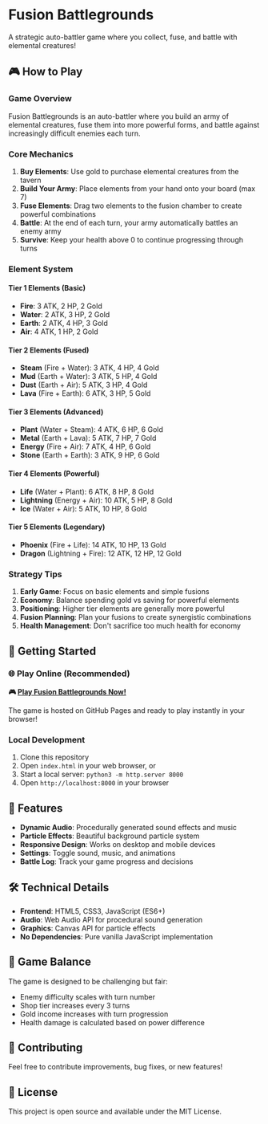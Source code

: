 # Fusion Battlegrounds

A strategic auto-battler game where you collect, fuse, and battle with elemental creatures!

## 🎮 How to Play

### Game Overview
Fusion Battlegrounds is an auto-battler where you build an army of elemental creatures, fuse them into more powerful forms, and battle against increasingly difficult enemies each turn.

### Core Mechanics

1. **Buy Elements**: Use gold to purchase elemental creatures from the tavern
2. **Build Your Army**: Place elements from your hand onto your board (max 7)
3. **Fuse Elements**: Drag two elements to the fusion chamber to create powerful combinations
4. **Battle**: At the end of each turn, your army automatically battles an enemy army
5. **Survive**: Keep your health above 0 to continue progressing through turns

### Element System

#### Tier 1 Elements (Basic)
- **Fire**: 3 ATK, 2 HP, 2 Gold
- **Water**: 2 ATK, 3 HP, 2 Gold  
- **Earth**: 2 ATK, 4 HP, 3 Gold
- **Air**: 4 ATK, 1 HP, 2 Gold

#### Tier 2 Elements (Fused)
- **Steam** (Fire + Water): 3 ATK, 4 HP, 4 Gold
- **Mud** (Earth + Water): 3 ATK, 5 HP, 4 Gold
- **Dust** (Earth + Air): 5 ATK, 3 HP, 4 Gold
- **Lava** (Fire + Earth): 6 ATK, 3 HP, 5 Gold

#### Tier 3 Elements (Advanced)
- **Plant** (Water + Steam): 4 ATK, 6 HP, 6 Gold
- **Metal** (Earth + Lava): 5 ATK, 7 HP, 7 Gold
- **Energy** (Fire + Air): 7 ATK, 4 HP, 6 Gold
- **Stone** (Earth + Earth): 3 ATK, 9 HP, 6 Gold

#### Tier 4 Elements (Powerful)
- **Life** (Water + Plant): 6 ATK, 8 HP, 8 Gold
- **Lightning** (Energy + Air): 10 ATK, 5 HP, 8 Gold
- **Ice** (Water + Air): 5 ATK, 10 HP, 8 Gold

#### Tier 5 Elements (Legendary)
- **Phoenix** (Fire + Life): 14 ATK, 10 HP, 13 Gold
- **Dragon** (Lightning + Fire): 12 ATK, 12 HP, 12 Gold

### Strategy Tips

1. **Early Game**: Focus on basic elements and simple fusions
2. **Economy**: Balance spending gold vs saving for powerful elements
3. **Positioning**: Higher tier elements are generally more powerful
4. **Fusion Planning**: Plan your fusions to create synergistic combinations
5. **Health Management**: Don't sacrifice too much health for economy

## 🚀 Getting Started

### 🌐 Play Online (Recommended)
**🎮 [Play Fusion Battlegrounds Now!](https://asgervitus.github.io/elementalbattlegrounds/)**

The game is hosted on GitHub Pages and ready to play instantly in your browser!

### Local Development
1. Clone this repository
2. Open `index.html` in your web browser, or
3. Start a local server: `python3 -m http.server 8000`
4. Open `http://localhost:8000` in your browser

## 🎵 Features

- **Dynamic Audio**: Procedurally generated sound effects and music
- **Particle Effects**: Beautiful background particle system
- **Responsive Design**: Works on desktop and mobile devices
- **Settings**: Toggle sound, music, and animations
- **Battle Log**: Track your game progress and decisions

## 🛠️ Technical Details

- **Frontend**: HTML5, CSS3, JavaScript (ES6+)
- **Audio**: Web Audio API for procedural sound generation
- **Graphics**: Canvas API for particle effects
- **No Dependencies**: Pure vanilla JavaScript implementation

## 🎯 Game Balance

The game is designed to be challenging but fair:
- Enemy difficulty scales with turn number
- Shop tier increases every 3 turns
- Gold income increases with turn progression
- Health damage is calculated based on power difference

## 🤝 Contributing

Feel free to contribute improvements, bug fixes, or new features!

## 📄 License

This project is open source and available under the MIT License.
